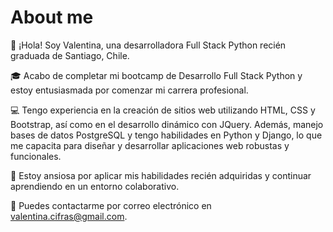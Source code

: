 # About me

👋 ¡Hola! Soy Valentina, una desarrolladora Full Stack Python recién graduada de Santiago, Chile.

🎓 Acabo de completar mi bootcamp de Desarrollo Full Stack Python y estoy entusiasmada por comenzar mi carrera profesional.

💻 Tengo experiencia en la creación de sitios web utilizando HTML, CSS y Bootstrap, así como en el desarrollo dinámico con JQuery. Además, manejo bases de datos PostgreSQL 
   y tengo habilidades en Python y Django, lo que me capacita para diseñar y desarrollar aplicaciones web robustas y funcionales.
   
🌱 Estoy ansiosa por aplicar mis habilidades recién adquiridas y continuar aprendiendo en un entorno colaborativo.

📧 Puedes contactarme por correo electrónico en valentina.cifras@gmail.com.

